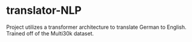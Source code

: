 # translator-NLP
Project utilizes a transformer architecture to translate German to English. Trained off of the Multi30k dataset.
